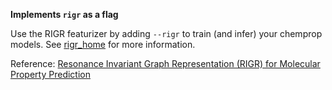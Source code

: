 **Implements `rigr` as a flag**

Use the RIGR featurizer by adding `--rigr` to train (and infer) your chemprop models. See [rigr_home](https://github.com/akshatzalte/chemprop/tree/rigr_home) for more information.

Reference:  [Resonance Invariant Graph Representation (RIGR) for Molecular Property Prediction]()
